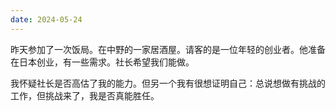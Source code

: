 ```yaml
---
date: 2024-05-24
---
```

昨天参加了一次饭局。在中野的一家居酒屋。请客的是一位年轻的创业者。他准备在日本创业，有一些需求。社长希望我们能做。

我怀疑社长是否高估了我的能力。但另一个我有很想证明自己：总说想做有挑战的工作，但挑战来了，我是否真能胜任。
